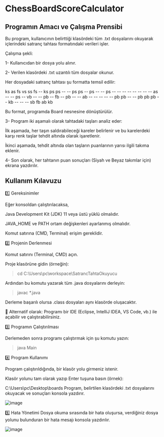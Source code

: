 # ChessBoardScoreCalculator

## Programın Amacı ve Çalışma Prensibi

Bu program, kullanıcının belirttiği klasördeki tüm .txt dosyalarını okuyarak içlerindeki satranç tahtası formatındaki verileri işler.

Çalışma şekli:

1- Kullanıcıdan bir dosya yolu alınır.

2- Verilen klasördeki .txt uzantılı tüm dosyalar okunur.

Her dosyadaki satranç tahtası şu formatta temsil edilir:

ks as fs vs ss fs -- ks
ps ps -- -- ps ps -- ps
-- -- ps -- -- -- -- --
-- -- -- as -- -- ps --
vb -- -- pb -- fb -- pb
-- -- ab -- -- -- -- --
pb pb -- -- pb pb pb --
kb -- -- -- sb fb ab kb

Bu format, programda Board nesnesine dönüştürülür.

3- Program iki aşamalı olarak tahtadaki taşları analiz eder:

  İlk aşamada, her taşın saldırabileceği kareler belirlenir ve bu karelerdeki karşı renk taşlar tehdit altında olarak işaretlenir.

  İkinci aşamada, tehdit altında olan taşların puanlarının yarısı ilgili takıma eklenir.

4- Son olarak, her tahtanın puan sonuçları (Siyah ve Beyaz takımlar için) ekrana yazdırılır.


## Kullanım Kılavuzu
 
1️⃣ Gereksinimler

Eğer konsoldan çalıştırılacaksa,

Java Development Kit (JDK) 11 veya üstü yüklü olmalıdır.

JAVA_HOME ve PATH ortam değişkenleri ayarlanmış olmalıdır.

Komut satırına (CMD, Terminal) erişim gereklidir.

2️⃣ Projenin Derlenmesi

Komut satırını (Terminal, CMD) açın.

Proje klasörüne gidin (örneğin):
> cd C:\Users\pc\workspace\SatrancTahtaOkuyucu

Ardından bu komutu yazarak tüm .java dosyalarını derleyin:
> javac *.java

Derleme başarılı olursa .class dosyaları aynı klasörde oluşacaktır.

🔀 Alternatif olarak: Programı bir IDE (Eclipse, IntelliJ IDEA, VS Code, vb.) ile açabilir ve çalıştırabilirsiniz.

3️⃣ Programın Çalıştırılması

Derlemeden sonra programı çalıştırmak için şu komutu yazın:
> java Main

4️⃣ Program Kullanımı

Program çalıştırıldığında, bir klasör yolu girmeniz istenir.

Klasör yolunu tam olarak yazıp Enter tuşuna basın (örnek):

C:\Users\pc\Desktop\boards
Program, belirtilen klasördeki .txt dosyalarını okuyacak ve sonuçları konsola yazdırır.

![image](https://github.com/user-attachments/assets/1ebeb157-3928-4716-935d-8780a0b956b0)

5️⃣ Hata Yönetimi
Dosya okuma sırasında bir hata oluşursa, verdiğiniz dosya yolunu bulunduran bir hata mesajı konsola yazdırılır.

![image](https://github.com/user-attachments/assets/a31af3ee-d806-478e-8997-2c97cc9d5eea)

